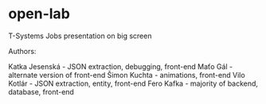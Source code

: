 # open-lab
T-Systems Jobs presentation on big screen

Authors:

Katka Jesenská - JSON extraction, debugging, front-end
Maťo Gál - alternate version of front-end
Šimon Kuchta - animations, front-end
Vilo Kotlár - JSON extraction, entity, front-end
Fero Kafka - majority of backend, database, front-end
